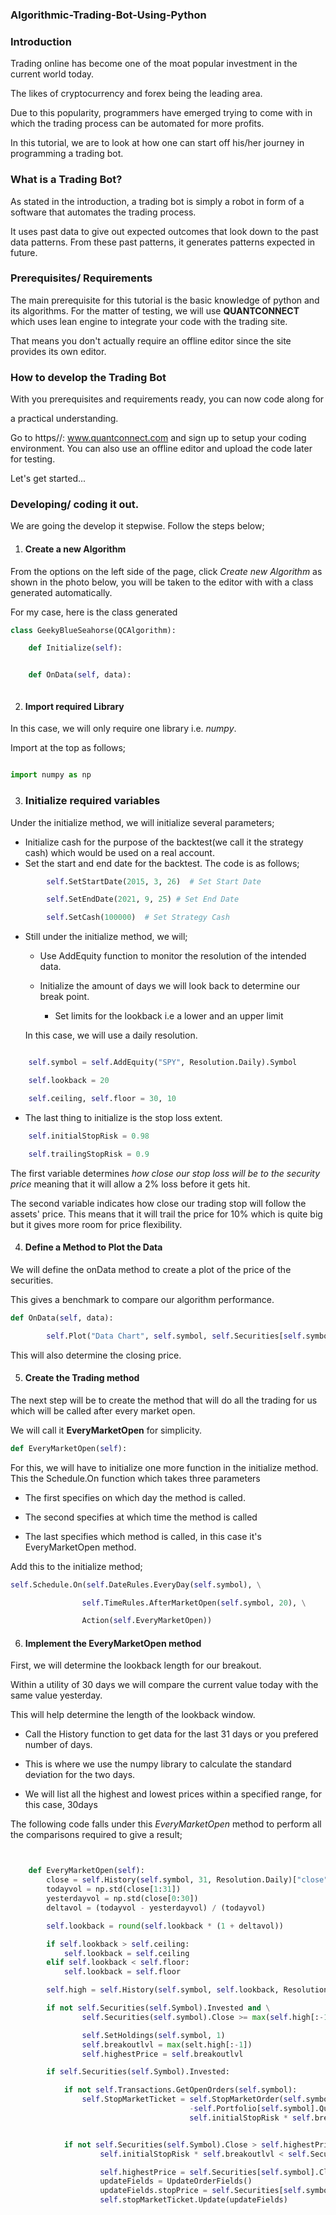 ### Algorithmic-Trading-Bot-Using-Python

### Introduction
Trading online has become one of the moat popular investment in the current world today. 

The likes of cryptocurrency and forex being the leading area.

Due to this popularity, programmers have emerged trying to come with
in which the trading process can be automated for more profits.

In this tutorial, we are to look at how one can start off his/her journey
in programming a trading bot.

### What is a Trading Bot?

As stated in the introduction, a trading bot is simply a robot 
in form of a software that automates the trading process.

It uses past data to give out expected outcomes that look down to the 
past data patterns.
From these past patterns, it generates patterns expected in future.

### Prerequisites/ Requirements

The main prerequisite for this tutorial is the basic knowledge of python
and its algorithms. For the matter of testing, we will use **QUANTCONNECT** which uses lean engine to integrate your code with the trading site.

That means you don't actually require an offline editor since the site provides
its own editor.


### How to develop the Trading Bot

With you prerequisites and requirements ready, you can now code along for

a practical understanding.

Go to https//: www.quantconnect.com and sign up to setup your coding environment. You can 
also use an offline editor and upload the code later for testing.




Let's get started...

### Developing/ coding it out.
We are going the develop it stepwise. Follow the steps below;

1. #### **Create a new Algorithm**

From the options on the left side of the page, click *Create new Algorithm* as shown in the photo below, you will be taken to the editor with with a class generated automatically.

For my case, here is the class generated
```python
class GeekyBlueSeahorse(QCAlgorithm):

    def Initialize(self):


    def OnData(self, data):



```

2. #### **Import required Library**
In this case, we will only require one library i.e. *numpy*.

Import at the top as follows;

```python

import numpy as np


```

3. ### **Initialize** required variables

Under the initialize method, we will initialize several parameters;
- Initialize cash for the purpose of the backtest(we call it the strategy cash) which would be  used on a real account.
- Set the start and end date for the backtest.
The code is as follows;

```python
        self.SetStartDate(2015, 3, 26)  # Set Start Date

        self.SetEndDate(2021, 9, 25) # Set End Date

        self.SetCash(100000)  # Set Strategy Cash

```

- Still under the initialize method, we will;
    - Use AddEquity function to monitor the resolution of the intended data.

    - Initialize the amount of days we will look back to determine our break point.
        - Set limits for the lookback i.e a lower and an upper limit

    In this case, we will use a daily resolution.

```python

    self.symbol = self.AddEquity("SPY", Resolution.Daily).Symbol

    self.lookback = 20

    self.ceiling, self.floor = 30, 10


```

- The last thing to initialize is the stop loss extent.

```python
    self.initialStopRisk = 0.98

    self.trailingStopRisk = 0.9

```
The first variable determines *how close our stop loss will be to the security price* meaning that it will allow a 2% loss before it gets hit.

The second variable indicates how close our trading stop will follow the assets' price.
This means that it will trail the price for 10% which is quite big but it gives more room for price flexibility.

4. #### Define a Method to Plot the Data

We will define the onData method to create a plot of the price of the securities.

This gives a benchmark to compare our algorithm performance.

```python
def OnData(self, data):

        self.Plot("Data Chart", self.symbol, self.Securities[self.symbol].Close)


```
This will also determine the closing price.

5. #### **Create the Trading method**

The next step will be to create the method that will do all the trading for us which will be called after every market open.

We will call it **EveryMarketOpen** for simplicity.

```python
def EveryMarketOpen(self):

```

For this, we will have to initialize one more function in the initialize method.
This the Schedule.On function which takes three parameters
- The first specifies on which day the method is called.

- The second specifies at which time the method is called

- The last specifies which method is called, in this case it's EveryMarketOpen method.

Add this to the initialize method;

```python
self.Schedule.On(self.DateRules.EveryDay(self.symbol), \

                self.TimeRules.AfterMarketOpen(self.symbol, 20), \

                Action(self.EveryMarketOpen))

```

6. #### **Implement the EveryMarketOpen method**

First, we will determine the lookback length for our breakout.

Within a utility of 30 days we will compare the current value today with the same value yesterday.

This will help determine the length of the lookback window.

- Call the History function to get data for the last 31 days or you prefered number of days.

- This is where we use the numpy library to calculate the standard deviation for the two days.

- We will list all the highest and lowest prices within a specified range, for this case, 30days

The following code falls under this *EveryMarketOpen* method to perform all the comparisons required to give a result;

```python


    def EveryMarketOpen(self):
        close = self.History(self.symbol, 31, Resolution.Daily)["close"]
        todayvol = np.std(close[1:31])
        yesterdayvol = np.std(close[0:30])
        deltavol = (todayvol - yesterdayvol) / (todayvol)

        self.lookback = round(self.lookback * (1 + deltavol))

        if self.lookback > self.ceiling:
            self.lookback = self.ceiling
        elif self.lookback < self.floor:
            self.lookback = self.floor

        self.high = self.History(self.symbol, self.lookback, Resolution.Minute)["high"]

        if not self.Securities(self.Symbol).Invested and \
                self.Securities(self.symbol).Close >= max(self.high[:-1]):

                self.SetHoldings(self.symbol, 1)
                self.breakoutlvl = max(selt.high[:-1])
                self.highestPrice = self.breakoutlvl

        if self.Securities(self.Symbol).Invested:

            if not self.Transactions.GetOpenOrders(self.symbol):
                self.StopMarketTicket = self.StopMarketOrder(self.symbol, \
                                        -self.Portfolio[self.symbol].Quantity, \
                                        self.initialStopRisk * self.breakoutlvl)


            if not self.Securities(self.Symbol).Close > self.highestPrice and \
                    self.initialStopRisk * self.breakoutlvl < self.Securities[self.symbol].Close * self.trailingStopRisk:

                    self.highestPrice = self.Securities[self.symbol].Close
                    updateFields = UpdateOrderFields()
                    updateFields.stopPrice = self.Securities[self.symbol] * self.trailingStopRisk
                    self.stopMarketTicket.Update(updateFields)

```

